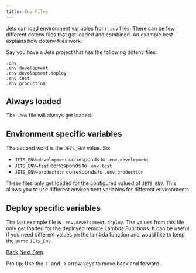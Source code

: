 ```yaml
---
title: Env Files
---
```


Jets can load environment variables from `.env` files. There can be few different dotenv files that get loaded and combined. An example best explains how dotenv files work.

Say you have a Jets project that has the following dotenv files:

    .env
    .env.development
    .env.development.deploy
    .env.test
    .env.production

## Always loaded

The `.env` file will always get loaded.

## Environment specific variables

The second word is the `JETS_ENV` value. So:

* `JETS_ENV=development` corresponds to `.env.development`
* `JETS_ENV=test` corresponds to `.env.test`
* `JETS_ENV=production` corresponds to `.env.production`

These files only get loaded for the configured valued of `JETS_ENV`. This allows you to use different environment variables for different environments.

## Deploy specific variables

The last example file is `.env.development.deploy`.  The values from this file only get loaded for the deployed remote Lambda Functions. It can be useful if you need different values on the lambda function and would like to keep the same `JETS_ENV`.

<a id="prev" class="btn btn-basic" href="{% link _docs/prewarming.md %}">Back</a>
<a id="next" class="btn btn-primary" href="{% link _docs/config-rules.md %}">Next Step</a>
<p class="keyboard-tip">Pro tip: Use the <- and -> arrow keys to move back and forward.</p>
